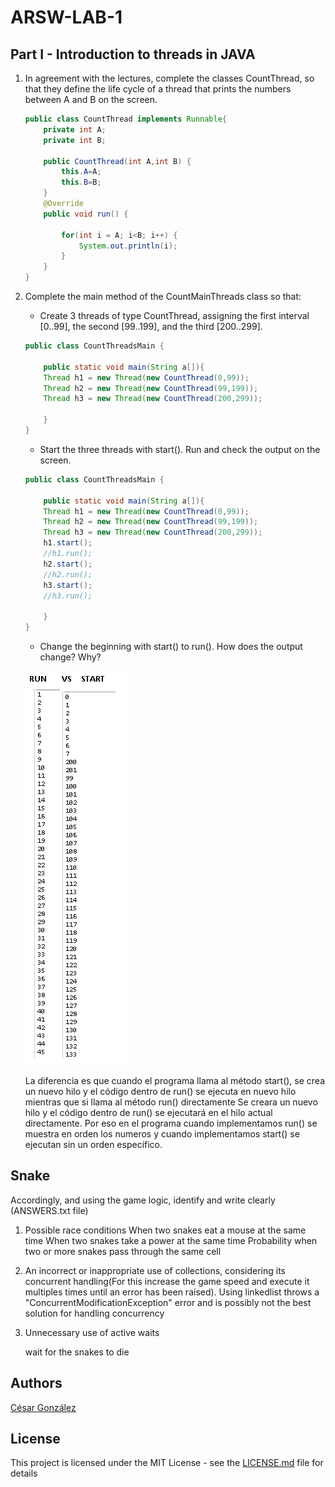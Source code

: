 # ARSW-LAB-1

## Part I - Introduction to threads in JAVA

1. In agreement with the lectures, complete the classes CountThread, so that they define the life cycle of a thread that prints the numbers between A and B on the screen.
	```java
	public class CountThread implements Runnable{
		private int A;
		private int B;

		public CountThread(int A,int B) {
			this.A=A;
			this.B=B;
		}
		@Override
		public void run() {

			for(int i = A; i<B; i++) {
				System.out.println(i);
			}
		}
	}
	```
2. Complete the main method of the CountMainThreads class so that: 
	- Create 3 threads of type CountThread, assigning the first interval [0..99], the second [99..199], and the third [200..299]. 
	```java
	public class CountThreadsMain {
    
	    public static void main(String a[]){
		Thread h1 = new Thread(new CountThread(0,99));
		Thread h2 = new Thread(new CountThread(99,199));
		Thread h3 = new Thread(new CountThread(200,299));

	    } 
	}
	```
	- Start the three threads with start(). Run and check the output on the screen. 
	```java
	public class CountThreadsMain {
    
	    public static void main(String a[]){
		Thread h1 = new Thread(new CountThread(0,99));
		Thread h2 = new Thread(new CountThread(99,199));
		Thread h3 = new Thread(new CountThread(200,299));
		h1.start();
		//h1.run();
		h2.start();
		//h2.run();
		h3.start();
		//h3.run();

	    } 
	}
	```
	- Change the beginning with start() to run(). How does the output change? Why?
	
	![image](https://github.com/csarssj/ARSW-LAB-1/blob/master/resources/IMG1.png)
	
	La diferencia es que cuando el programa llama al método start(), se crea un nuevo hilo y 
	el código dentro de run() se ejecuta en nuevo hilo mientras que si llama al método run() directamente
	Se creara un  nuevo hilo y el código dentro de run() se ejecutará en el hilo actual directamente.
	Por eso en el programa cuando implementamos run() se muestra en orden los numeros y cuando implementamos start()
	se ejecutan sin un orden especifico.

## Snake

Accordingly, and using the game logic, identify and write clearly (ANSWERS.txt file)
1. Possible race conditions
	When two snakes eat a mouse at the same time
	When two snakes take a power  at the same time
	Probability when two or more snakes pass through the same cell
2. An incorrect or inappropriate use of collections, considering its concurrent handling(For this increase the game speed and execute it multiples times until an error has been raised).
	Using linkedlist throws a "ConcurrentModificationException" error and is possibly not the best solution for handling concurrency
3. Unnecessary use of active waits

	wait for the snakes to die


## Authors

[César González](https://github.com/csarssj) 

## License

This project is licensed under the MIT License - see the [LICENSE.md](https://github.com/csarssj/ARSW-LAB-1/blob/master/LICENSE) file for details
